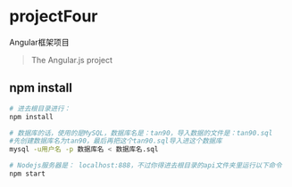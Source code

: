 # projectFour
Angular框架项目
> The Angular.js project
## npm install
``` bash
# 进去根目录进行：
npm install

# 数据库的话，使用的是MySQL，数据库名是：tan90，导入数据的文件是：tan90.sql
#先创建数据库名为tan90，最后再把这个tan90.sql导入进这个数据库
mysql -u用户名 -p 数据库名 < 数据库名.sql

# Nodejs服务器是： localhost:888，不过你得进去根目录的api文件夹里运行以下命令
npm start

